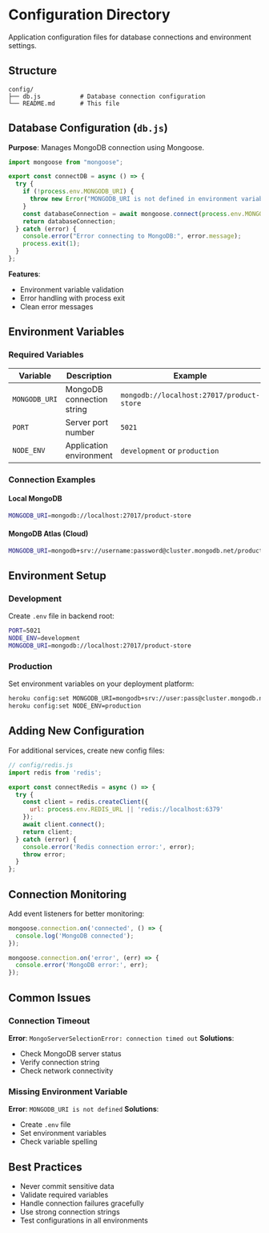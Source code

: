 # Configuration Directory

Application configuration files for database connections and environment settings.

## Structure

```
config/
├── db.js           # Database connection configuration
└── README.md       # This file
```

## Database Configuration (`db.js`)

**Purpose**: Manages MongoDB connection using Mongoose.

```javascript
import mongoose from "mongoose";

export const connectDB = async () => {
  try {
    if (!process.env.MONGODB_URI) {
      throw new Error("MONGODB_URI is not defined in environment variables");
    }
    const databaseConnection = await mongoose.connect(process.env.MONGODB_URI);
    return databaseConnection;
  } catch (error) {
    console.error("Error connecting to MongoDB:", error.message);
    process.exit(1);
  }
};
```

**Features**:
- Environment variable validation
- Error handling with process exit
- Clean error messages

## Environment Variables

### Required Variables

| Variable | Description | Example |
|----------|-------------|---------|
| `MONGODB_URI` | MongoDB connection string | `mongodb://localhost:27017/product-store` |
| `PORT` | Server port number | `5021` |
| `NODE_ENV` | Application environment | `development` or `production` |

### Connection Examples

#### Local MongoDB
```bash
MONGODB_URI=mongodb://localhost:27017/product-store
```

#### MongoDB Atlas (Cloud)
```bash
MONGODB_URI=mongodb+srv://username:password@cluster.mongodb.net/product-store
```

## Environment Setup

### Development
Create `.env` file in backend root:
```bash
PORT=5021
NODE_ENV=development
MONGODB_URI=mongodb://localhost:27017/product-store
```

### Production
Set environment variables on your deployment platform:
```bash
heroku config:set MONGODB_URI=mongodb+srv://user:pass@cluster.mongodb.net/db
heroku config:set NODE_ENV=production
```

## Adding New Configuration

For additional services, create new config files:

```javascript
// config/redis.js
import redis from 'redis';

export const connectRedis = async () => {
  try {
    const client = redis.createClient({
      url: process.env.REDIS_URL || 'redis://localhost:6379'
    });
    await client.connect();
    return client;
  } catch (error) {
    console.error('Redis connection error:', error);
    throw error;
  }
};
```

## Connection Monitoring

Add event listeners for better monitoring:
```javascript
mongoose.connection.on('connected', () => {
  console.log('MongoDB connected');
});

mongoose.connection.on('error', (err) => {
  console.error('MongoDB error:', err);
});
```

## Common Issues

### Connection Timeout
**Error**: `MongoServerSelectionError: connection timed out`
**Solutions**:
- Check MongoDB server status
- Verify connection string
- Check network connectivity

### Missing Environment Variable
**Error**: `MONGODB_URI is not defined`
**Solutions**:
- Create `.env` file
- Set environment variables
- Check variable spelling

## Best Practices

- Never commit sensitive data
- Validate required variables
- Handle connection failures gracefully
- Use strong connection strings
- Test configurations in all environments 